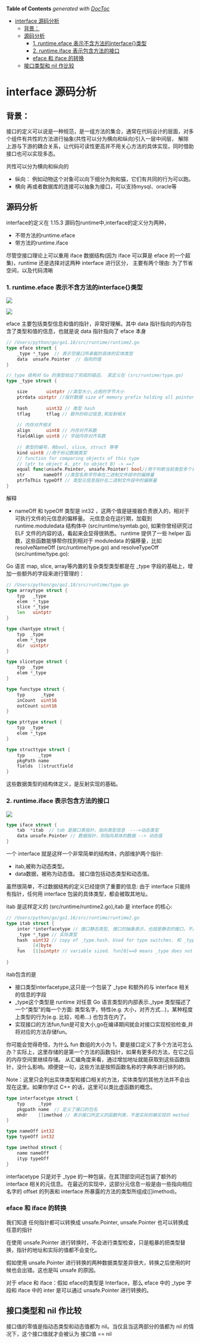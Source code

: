 <!-- START doctoc generated TOC please keep comment here to allow auto update -->
<!-- DON'T EDIT THIS SECTION, INSTEAD RE-RUN doctoc TO UPDATE -->
**Table of Contents**  *generated with [DocToc](https://github.com/thlorenz/doctoc)*

- [interface 源码分析](#interface-%E6%BA%90%E7%A0%81%E5%88%86%E6%9E%90)
  - [背景：](#%E8%83%8C%E6%99%AF)
  - [源码分析](#%E6%BA%90%E7%A0%81%E5%88%86%E6%9E%90)
    - [1. runtime.eface 表示不含方法的interface{}类型](#1-runtimeeface-%E8%A1%A8%E7%A4%BA%E4%B8%8D%E5%90%AB%E6%96%B9%E6%B3%95%E7%9A%84interface%E7%B1%BB%E5%9E%8B)
    - [2. runtime.iface 表示包含方法的接口](#2-runtimeiface-%E8%A1%A8%E7%A4%BA%E5%8C%85%E5%90%AB%E6%96%B9%E6%B3%95%E7%9A%84%E6%8E%A5%E5%8F%A3)
    - [eface 和 iface 的转换](#eface-%E5%92%8C-iface-%E7%9A%84%E8%BD%AC%E6%8D%A2)
  - [接口类型和 nil 作比较](#%E6%8E%A5%E5%8F%A3%E7%B1%BB%E5%9E%8B%E5%92%8C-nil-%E4%BD%9C%E6%AF%94%E8%BE%83)

<!-- END doctoc generated TOC please keep comment here to allow auto update -->

# interface 源码分析

## 背景：
接口的定义可以说是一种规范，是一组方法的集合，通常在代码设计的层面，对多个组件有共性的方法进行抽象(共性可以分为横向和纵向)引入一层中间层，
解除上游与下游的耦合关系，让代码可读性更高并不用关心方法的具体实现，同时借助接口也可以实现多态。

共性可以分为横向和纵向的
- 纵向：
    例如动物这个对象可以向下细分为狗和猫，它们有共同的行为可以跑。
- 横向
    再或者数据库的连接可以抽象为接口，可以支持mysql、oracle等

## 源码分析

interface的定义在 1.15.3 源码包runtime中,interface的定义分为两种，
- 不带方法的runtime.eface
- 带方法的runtime.iface

尽管空接口理论上可以重用 iface 数据结构(因为 iface 可以算是 eface 的一个超集)，runtime 还是选择对这两种 interface 进行区分，
主要有两个理由: 为了节省空间，以及代码清晰

### 1. runtime.eface 表示不含方法的interface{}类型
![](.interface_images/eface.png)

![](.interface_images/eface2.png)

eface 主要包括类型信息和值的指针，非常好理解。其中 data 指针指向的内存包含了类型和值的信息，也就是说 data 指针指向了 eface 本身

```go
// /Users/python/go/go1.18/src/runtime/runtime2.go
type eface struct {
    _type *_type  // 表示空接口所承载的具体的实体类型
    data  unsafe.Pointer  // 指向的值
}

//_type 结构对 Go 的类型给出了完成的描述。 其定义在 (src/runtime/type.go)
type _type struct {

    size       uintptr //类型大小,占用的字节大小
    ptrdata uintptr //指针数据 size of memory prefix holding all pointers
    
    hash       uint32 // 类型 hash
	tflag      tflag // 额外的标记信息,和反射相关
    
    // 内存对齐相关
    align      uint8 // 内存对齐系数
    fieldAlign uint8 // 字段内存对齐系数
    
    // 类型的编号，有bool, slice, struct 等等
    kind uint8 //用于标记数据类型
    // function for comparing objects of this type
    // (ptr to object A, ptr to object B) -> ==?
    equal func(unsafe.Pointer, unsafe.Pointer) bool//用于判断当前类型多个对象是否相等
    str       nameOff //类型名称字符串在二进制文件段中的偏移量
    ptrToThis typeOff // 类型元信息指针在二进制文件段中的偏移量
}
```
解释
- nameOff 和 typeOff 类型是 int32 ，这两个值是链接器负责嵌入的，相对于可执行文件的元信息的偏移量。
元信息会在运行期，加载到 runtime.moduledata 结构体中 (src/runtime/symtab.go), 如果你曾经研究过 ELF 文件的内容的话，看起来会显得很熟悉。
runtime 提供了一些 helper 函数，这些函数能够帮你找到相对于 moduledata 的偏移量，比如 resolveNameOff (src/runtime/type.go) and resolveTypeOff (src/runtime/type.go):





Go 语言 map, slice, array等内置的复杂类型类型都是在 _type 字段的基础上，增加一些额外的字段来进行管理的：
```go
// /Users/python/go/go1.18/src/runtime/type.go
type arraytype struct {
    typ   _type
    elem  *_type
    slice *_type
    len   uintptr
}

type chantype struct {
    typ  _type
    elem *_type
    dir  uintptr
}

type slicetype struct {
    typ  _type
    elem *_type
}

type functype struct {
	typ      _type
	inCount  uint16
	outCount uint16
}

type ptrtype struct {
	typ  _type
	elem *_type
}

type structtype struct {
	typ     _type
	pkgPath name
	fields  []structfield
}
```
这些数据类型的结构体定义，是反射实现的基础。


### 2. runtime.iface 表示包含方法的接口
![](.interface_images/iface.png)
```go
type iface struct {
    tab  *itab  // tab 是接口表指针，指向类型信息  --->动态类型
    data unsafe.Pointer // 数据指针，则指向具体的数据 --> 动态值
}
```
一个 interface 就是这样一个非常简单的结构体，内部维护两个指针:
- itab,被称为动态类型。
- data数据，被称为动态值。
接口值包括动态类型和动态值。
  
虽然很简单，不过数据结构的定义已经提供了重要的信息: 由于 interface 只能持有指针，任何用 interface 包装的具体类型，都会被取其地址。

itab 是这样定义的 (src/runtime/runtime2.go),itab 是 interface 的核心:
```go
// /Users/python/go/go1.18/src/runtime/runtime2.go
type itab struct {
    inter *interfacetype // 接口静态类型, 接口的抽象表示，也就是静态的接口，不是实际的 struct
    _type *_type // 实际类型
    hash  uint32 // copy of _type.hash. Used for type switches. 和 _type 中的 hash 一样，用来类型断言
    _     [4]byte
    fun   [1]uintptr // variable sized. fun[0]==0 means _type does not implement inter. 接口实现的函数，跟接口类型保持一致
       
}
```
itab包含的是  
- 接口类型interfacetype,这只是一个包装了 _type 和额外的与 interface 相关的信息的字段
- _type这个类型是 runtime 对任意 Go 语言类型的内部表示._type 类型描述了一个“类型”的每一个方面: 类型名字，特性(e.g. 大小，对齐方式...)，某种程度上类型的行为(e.g. 比较，哈希...) 也包含在内了。
- 实现接口的方法fun,fun是可变大小,go在编译期间就会对接口实现校验检查,并将对应的方法存储fun。

你可能会觉得奇怪，为什么 fun 数组的大小为 1，要是接口定义了多个方法可怎么办？实际上，这里存储的是第一个方法的函数指针，如果有更多的方法，在它之后的内存空间里继续存储。
从汇编角度来看，通过增加地址就能获取到这些函数指针，没什么影响。顺便提一句，这些方法是按照函数名称的字典序进行排列的。

Note：这里只会列出实体类型和接口相关的方法，实体类型的其他方法并不会出现在这里。如果你学过 C++ 的话，这里可以类比虚函数的概念。

```go
type interfacetype struct {
    typ     _type
    pkgpath name  // 定义了接口的包名
    mhdr    []imethod // 表示接口所定义的函数列表，不是实际的被实现的 method
}

type nameOff int32
type typeOff int32

type imethod struct {
    name nameOff
    ityp typeOff
}
```
interfacetype 只是对于 _type 的一种包装，在其顶部空间还包装了额外的 interface 相关的元信息。 
在最近的实现中，这部分元信息一般是由一些指向相应名字的 offset 的列表和 interface 所暴露的方法的类型所组成([]imethod)。




### eface 和 iface 的转换

我们知道 任何指针都可以转换成 unsafe.Pointer, unsafe.Pointer 也可以转换成任意的指针

在使用 unsafe.Pointer 进行转换时，不会进行类型检查，只是粗暴的把类型替换，指针的地址和实际的值都不会变化。

假如使用 unsafe.Pointer 进行转换的两种数据类型差异很大，转换之后使用的时候也会出错。这也是叫 unsafe 的原因。

对于 eface 和 iface：假如 eface的类型是 Interface，那么 eface 中的 _type 字段和 iface 中的 inter 是可以通过 unsafe.Pointer 进行转换的。


## 接口类型和 nil 作比较

接口值的零值是指动态类型和动态值都为 nil。当仅且当这两部分的值都为 nil 的情况下，这个接口值就才会被认为 接口值 == nil